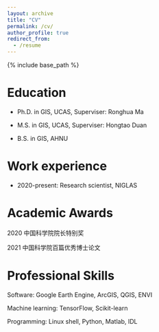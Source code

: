 ```yaml
---
layout: archive
title: "CV"
permalink: /cv/
author_profile: true
redirect_from:
  - /resume
---
```


{% include base_path %}


Education
======
* Ph.D. in GIS, UCAS, Superviser: Ronghua Ma
  
* M.S. in GIS, UCAS, Superviser: Hongtao Duan

* B.S. in GIS, AHNU

Work experience
======
* 2020-present:	Research scientist, NIGLAS
  
Academic Awards
======
2020    中国科学院院长特别奖

2021    中国科学院百篇优秀博士论文

Professional Skills
======
Software: Google Earth Engine, ArcGIS, QGIS, ENVI

Machine learning: TensorFlow, Scikit-learn

Programming: Linux shell, Python, Matlab, IDL
